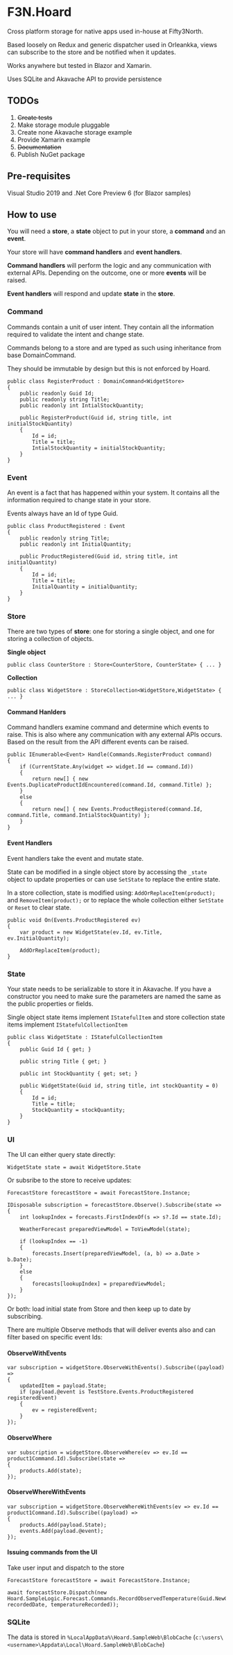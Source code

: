 # F3N.Hoard
Cross platform storage for native apps used in-house at Fifty3North.

Based loosely on Redux and generic dispatcher used in Orleankka, views can subscribe to the store and be notified when it updates.

Works anywhere but tested in Blazor and Xamarin.

Uses SQLite and Akavache API to provide persistence

## TODOs

1. ~~Create tests~~
2. Make storage module pluggable
3. Create none Akavache storage example
4. Provide Xamarin example
5. ~~Documentation~~
6. Publish NuGet package

## Pre-requisites

Visual Studio 2019 and .Net Core Preview 6 (for Blazor samples)

## How to use

You will need a **store**, a **state** object to put in your store, a **command** and an **event**.

Your store will have **command handlers** and **event handlers**.

**Command handlers** will perform the logic and any communication with external APIs. Depending on the outcome, one or more **events** will be raised.

**Event handlers** will respond and update **state** in the **store**.

### Command

Commands contain a unit of user intent. They contain all the information required to validate the intent and change state.

Commands belong to a store and are typed as such using inheritance from base DomainCommand.

They should be immutable by design but this is not enforced by Hoard.

```
public class RegisterProduct : DomainCommand<WidgetStore>
{
    public readonly Guid Id;
    public readonly string Title;
    public readonly int IntialStockQuantity;

    public RegisterProduct(Guid id, string title, int initialStockQuantity)
    {
        Id = id;
        Title = title;
        IntialStockQuantity = initialStockQuantity;
    }
}
```

### Event

An event is a fact that has happened within your system. It contains all the information required to change state in your store.

Events always have an Id of type Guid.

```
public class ProductRegistered : Event
{
    public readonly string Title;
    public readonly int InitialQuantity;

    public ProductRegistered(Guid id, string title, int initialQuantity)
    {
        Id = id;
        Title = title;
        InitialQuantity = initialQuantity;
    }
}
```

### Store

There are two types of **store**: one for storing a single object, and one for storing a collection of objects.

**Single object**

`public class CounterStore : Store<CounterStore, CounterState> { ... }`

**Collection**

`public class WidgetStore : StoreCollection<WidgetStore,WidgetState> { ... }`

#### Command Hanlders

Command handlers examine command and determine which events to raise. This is also where any communication with any external APIs occurs. Based on the result from the API different events can be raised.

```
public IEnumerable<Event> Handle(Commands.RegisterProduct command)
{
	if (CurrentState.Any(widget => widget.Id == command.Id))
	{
		return new[] { new Events.DuplicateProductIdEncountered(command.Id, command.Title) };
	}
	else
	{
		return new[] { new Events.ProductRegistered(command.Id, command.Title, command.IntialStockQuantity) };
	}
}
```

#### Event Handlers

Event handlers take the event and mutate state. 

State can be modified in a single object store by accessing the `_state` object to update properties or can use `SetState` to replace the entire state.

In a store collection, state is modified using: `AddOrReplaceItem(product);` and `RemoveItem(product);` or to replace the whole collection either `SetState` or `Reset` to clear state.

```
public void On(Events.ProductRegistered ev)
{
    var product = new WidgetState(ev.Id, ev.Title, ev.InitialQuantity);

    AddOrReplaceItem(product);
}
```

### State

Your state needs to be serializable to store it in Akavache. If you have a constructor you need to make sure the parameters are named the same as the public properties or fields.

Single object state items implement `IStatefulItem` and store collection state items implement `IStatefulCollectionItem`

```
public class WidgetState : IStatefulCollectionItem
{
    public Guid Id { get; }

    public string Title { get; }

    public int StockQuantity { get; set; }

    public WidgetState(Guid id, string title, int stockQuantity = 0)
    {
        Id = id;
        Title = title;
        StockQuantity = stockQuantity;
    }
}
```

### UI

The UI can either query state directly:

`WidgetState state = await WidgetStore.State`

Or subsribe to the store to receive updates:

```
ForecastStore forecastStore = await ForecastStore.Instance;

IDisposable subscription = forecastStore.Observe().Subscribe(state =>
{
    int lookupIndex = forecasts.FirstIndexOf(s => s?.Id == state.Id);

    WeatherForecast preparedViewModel = ToViewModel(state);

    if (lookupIndex == -1)
    {
        forecasts.Insert(preparedViewModel, (a, b) => a.Date > b.Date);
    }
    else
    {
        forecasts[lookupIndex] = preparedViewModel;
    }
});
```

Or both: load initial state from Store and then keep up to date by subscribing.

There are multiple Observe methods that will deliver events also and can filter based on specific event Ids:

#### ObserveWithEvents
```
var subscription = widgetStore.ObserveWithEvents().Subscribe((payload) =>
{
    updatedItem = payload.State;
    if (payload.@event is TestStore.Events.ProductRegistered registeredEvent)
    {
        ev = registeredEvent;
    }
});
```

#### ObserveWhere

```
var subscription = widgetStore.ObserveWhere(ev => ev.Id == product1Command.Id).Subscribe(state =>
{
    products.Add(state);
});
```

#### ObserveWhereWithEvents

```
var subscription = widgetStore.ObserveWhereWithEvents(ev => ev.Id == product1Command.Id).Subscribe((payload) =>
{
    products.Add(payload.State);
    events.Add(payload.@event);
});
```

#### Issuing commands from the UI

Take user input and dispatch to the store

```
ForecastStore forecastStore = await ForecastStore.Instance;

await forecastStore.Dispatch(new Hoard.SampleLogic.Forecast.Commands.RecordObservedTemperature(Guid.NewGuid(), recordedDate, temperatureRecorded));
```


### SQLite

The data is stored in `%LocalAppData%\Hoard.SampleWeb\BlobCache` (`c:\users\<username>\Appdata\Local\Hoard.SampleWeb\BlobCache`)
